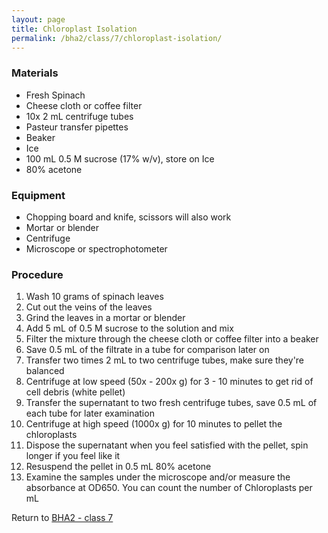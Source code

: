 ```yaml
---
layout: page
title: Chloroplast Isolation
permalink: /bha2/class/7/chloroplast-isolation/
---
```


### Materials
- Fresh Spinach
- Cheese cloth or coffee filter
- 10x 2 mL centrifuge tubes
- Pasteur transfer pipettes
- Beaker
- Ice
- 100 mL 0.5 M sucrose (17% w/v), store on Ice
- 80% acetone

### Equipment
- Chopping board and knife, scissors will also work
- Mortar or blender
- Centrifuge
- Microscope or spectrophotometer

### Procedure
1. Wash 10 grams of spinach leaves
2. Cut out the veins of the leaves
3. Grind the leaves in a mortar or blender
4. Add 5 mL of 0.5 M sucrose to the solution and mix
5. Filter the mixture through the cheese cloth or coffee filter into a beaker
6. Save 0.5 mL of the filtrate in a tube for comparison later on
7. Transfer two times 2 mL to two centrifuge tubes, make sure they're balanced
8. Centrifuge at low speed (50x - 200x g) for 3 - 10 minutes to get rid of cell debris (white pellet)
9. Transfer the supernatant to two fresh centrifuge tubes, save 0.5 mL of each tube for later examination
10. Centrifuge at high speed (1000x g) for 10 minutes to pellet the chloroplasts
11. Dispose the supernatant when you feel satisfied with the pellet, spin longer if you feel like it
12. Resuspend the pellet in 0.5 mL 80% acetone
13. Examine the samples under the microscope and/or measure the absorbance at OD650. You can count the number of Chloroplasts per mL

Return to [BHA2 - class 7](/bha2/class/7)
